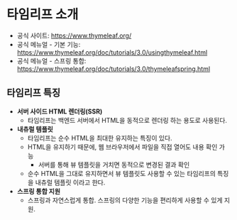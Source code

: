 # 타임리프 소개

- 공식 사이트: https://www.thymeleaf.org/
- 공식 메뉴얼 - 기본 기능: https://www.thymeleaf.org/doc/tutorials/3.0/usingthymeleaf.html 
- 공식 메뉴얼 - 스프링 통합: https://www.thymeleaf.org/doc/tutorials/3.0/thymeleafspring.html

## 타임리프 특징

- **서버 사이드 HTML 렌더링(SSR)**
  - 타임리프는 백엔드 서버에서 HTML을 동적으로 렌더링 하는 용도로 사용된다.
- **내츄럴 템플릿**
  - 타임리프는 순수 HTML을 최대한 유지하는 특징이 있다.
  - HTML을 유지하기 때문에, 웹 브라우저에서 파일을 직접 열어도 내용 확인 가능
    - 서버를 통해 뷰 템플릿을 거치면 동적으로 변경된 결과 확인
  - 순수 HTML을 그대로 유지하면서 뷰 템플릿도 사용할 수 있는 타임리프의 특징을 내츄럴 템플릿 이라고 한다.
- **스프링 통합 지원**
  - 스프링과 자연스럽게 통합. 스프링의 다양한 기능을 편리하게 사용할 수 있게 지원.

